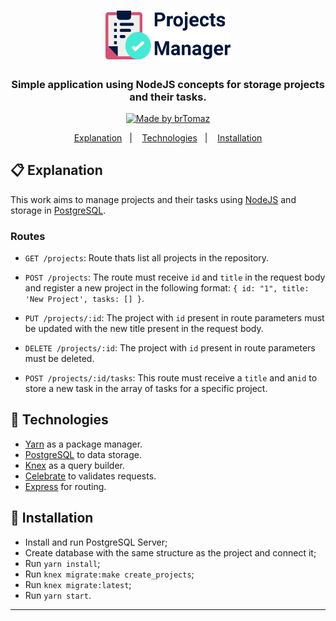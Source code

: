 <h1 align="center">
    <img alt="Projects Manager" src="./assets/project-img.png" width="200px" />
</h1>

<h3 align="center">
  Simple application using NodeJS concepts for storage projects and their tasks.
</h3>

<p align="center">
  <a href="https://github.com/brTomaz">
    <img alt="Made by brTomaz" src="https://img.shields.io/badge/made%20by-brTomaz-%2304D361">
  </a>
</p>


<p align="center">
  <a href="#fu-explanation">Explanation</a>&nbsp;&nbsp;&nbsp;|&nbsp;&nbsp;&nbsp;
  <a href="#rocket-technologies">Technologies</a>&nbsp;&nbsp;&nbsp;|&nbsp;&nbsp;&nbsp;
  <a href="#wrench-installation">Installation</a>
</p>

## :clipboard: Explanation

This work aims to manage projects and their tasks using [NodeJS](https://nodejs.org/en/) and storage in [PostgreSQL](https://www.postgresql.org/).


### Routes

- `GET /projects`: Route thats list all projects in the repository.

- `POST /projects`: The route must receive `id` and `title` in the request body and register a new project in the following format: `{ id: "1", title: 'New Project', tasks: [] }`.

- `PUT /projects/:id`: The project with `id` present in route parameters must be updated with the new title present in the request body.

- `DELETE /projects/:id`: The project with `id` present in route parameters must be deleted.

- `POST /projects/:id/tasks`: This route must receive a `title` and an`id` to store a new task in the array of tasks for a specific project.


## :rocket: Technologies

- [Yarn](https://classic.yarnpkg.com/en/) as a package manager.
- [PostgreSQL](https://www.postgresql.org/) to data storage.
- [Knex](http://knexjs.org/) as a query builder.
- [Celebrate](https://www.npmjs.com/package/celebrate) to validates requests.
- [Express](https://expressjs.com/) for routing.

## :wrench: Installation

- Install and run PostgreSQL Server;
- Create database with the same structure as the project and connect it;
- Run `yarn install`;
- Run `knex migrate:make create_projects`;
- Run `knex migrate:latest`;
- Run `yarn start`.
---
